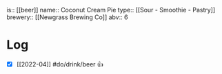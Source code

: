 is:: [[beer]]
name:: Coconut Cream Pie
type:: [[Sour - Smoothie - Pastry]]
brewery:: [[Newgrass Brewing Co]]
abv:: 6

# Log
- [x] [[2022-04]] #do/drink/beer 👍
